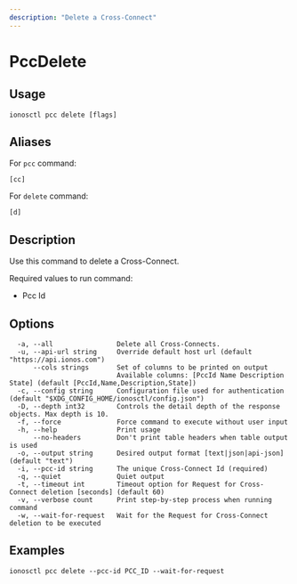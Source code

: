 ```yaml
---
description: "Delete a Cross-Connect"
---
```


# PccDelete

## Usage

```text
ionosctl pcc delete [flags]
```

## Aliases

For `pcc` command:

```text
[cc]
```

For `delete` command:

```text
[d]
```

## Description

Use this command to delete a Cross-Connect.

Required values to run command:

* Pcc Id

## Options

```text
  -a, --all                Delete all Cross-Connects.
  -u, --api-url string     Override default host url (default "https://api.ionos.com")
      --cols strings       Set of columns to be printed on output 
                           Available columns: [PccId Name Description State] (default [PccId,Name,Description,State])
  -c, --config string      Configuration file used for authentication (default "$XDG_CONFIG_HOME/ionosctl/config.json")
  -D, --depth int32        Controls the detail depth of the response objects. Max depth is 10.
  -f, --force              Force command to execute without user input
  -h, --help               Print usage
      --no-headers         Don't print table headers when table output is used
  -o, --output string      Desired output format [text|json|api-json] (default "text")
  -i, --pcc-id string      The unique Cross-Connect Id (required)
  -q, --quiet              Quiet output
  -t, --timeout int        Timeout option for Request for Cross-Connect deletion [seconds] (default 60)
  -v, --verbose count      Print step-by-step process when running command
  -w, --wait-for-request   Wait for the Request for Cross-Connect deletion to be executed
```

## Examples

```text
ionosctl pcc delete --pcc-id PCC_ID --wait-for-request
```

